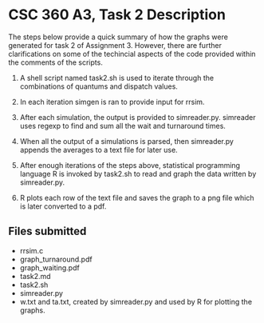 CSC 360 A3, Task 2 Description
=====================

The steps below provide a quick summary of how
the graphs were generated for task 2 of Assignment 3. However, there are further clarifications on some of the techincial aspects of the code provided within the comments of the scripts.


1. A shell script named task2.sh is used to iterate through the combinations of quantums and dispatch values.

2. In each iteration simgen is ran to provide input for rrsim.

3. After each simulation, the output is provided to simreader.py. simreader uses regexp to find and sum all the wait and turnaround times.

4. When all the output of a simulations is parsed, then simreader.py appends the averages to a text file for later use.

5. After enough iterations of the steps above, statistical programming language R is invoked by task2.sh to read and graph the data written by simreader.py.

6. R plots each row of the text file and saves the graph to a png file which is later converted to a pdf.

Files submitted
------------------

* rrsim.c
* graph_turnaround.pdf
* graph_waiting.pdf
* task2.md
* task2.sh
* simreader.py
* w.txt and ta.txt, created by simreader.py and used by R for plotting the graphs.
    
